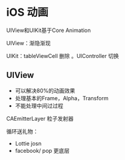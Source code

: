 # iOS 动画

UIView和UIKit基于Core Animation

UIView：渐隐渐现

UIKit：tableViewCell 删除  。UIController 切换

## UIView

* 可以解决80%的动画效果
* 处理基本的Frame，Alpha，Transform
* 不能处理中间过过程

CAEmitterLayer 粒子发射器

循环送礼物：
* Lottie  josn
* facebook/ pop 更底层

